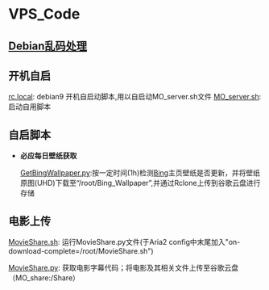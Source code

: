 # VPS_Code

## [Debian乱码处理][Debian乱码处理]

## 开机自启
[rc.local][rc.local]: debian9 开机自启动脚本,用以自启动MO_server.sh文件
[MO_server.sh][MO_server.sh]: 启动自用脚本

## 自启脚本
* **必应每日壁纸获取**

	[GetBingWallpaper.py][GetBingWallpaper.py]:按一定时间(1h)检测[Bing][Bing]主页壁纸是否更新，并将壁纸原图(UHD)下载至“/root/Bing_Wallpaper”,并通过Rclone上传到谷歌云盘进行存储

## 电影上传
[MovieShare.sh][MovieShare.sh]: 运行MovieShare.py文件(于Aria2 config中末尾加入"on-download-complete=/root/MovieShare.sh")

[MovieShare.py][MovieShare.py]: 获取电影字幕代码；将电影及其相关文件上传至谷歌云盘（MO_share:/Share）



[Debian乱码处理]:https://blog.csdn.net/qq_32863631/article/details/75314999

[rc.local]:https://raw.githubusercontent.com/mo1055/VPS_Code/master/rc.local
[MO_server.sh]:https://raw.githubusercontent.com/mo1055/VPS_Code/master/MO_server.sh

[GetBingWallpaper.py]:https://raw.githubusercontent.com/mo1055/VPS_Code/master/GetBingWallpaper.py
[Bing]:https://cn.bing.com/

[MovieShare.sh]:https://raw.githubusercontent.com/mo1055/VPS_Code/master/MovieShare.sh
[MovieShare.py]:https://raw.githubusercontent.com/mo1055/VPS_Code/master/MovieShare.py
